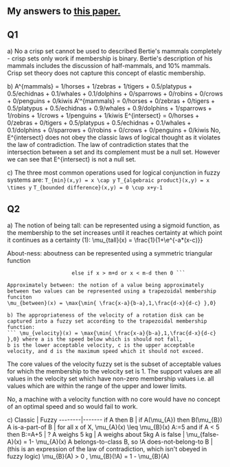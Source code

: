 ## My answers to [this paper.](https://www.tcd.ie/academicregistry/exams/assets/local/past-papers2017/CS/CS4001-1.PDF)

## Q1

a) No a crisp set cannot be used to described Bertie's mammals completely - crisp sets only work if membership is binary.
Bertie's description of his mammals includes the discussion of half-mammals, and 10% mammals.
Crisp set theory does not capture this concept of elastic membership.

b) A^{mammals} = 1/horses + 1/zebras + 1/tigers + 0.5/platypus + 0.5/echidnas + 0.1/whales + 0.1/dolphins + 0/sparrows + 0/robins + 0/crows + 0/penguins + 0/kiwis
A'^{mammals} = 0/horses + 0/zebras + 0/tigers + 0.5/platypus + 0.5/echidnas + 0.9/whales + 0.9/dolphins + 1/sparrows + 1/robins + 1/crows + 1/penguins + 1/kiwis
E^{intersect} = 0/horses + 0/zebras + 0/tigers + 0.5/platypus + 0.5/echidnas + 0.1/whales + 0.1/dolphins + 0/sparrows + 0/robins + 0/crows + 0/penguins + 0/kiwis
No, E^{intersect} does not obey the classic laws of logical thought as it violates the law of contradiction.
The law of contradiction states that the intersection between a set and its complement must be a null set. However we can see that E^{intersect} is not a null set.

c) The three most common operations used for logical conjunction in fuzzy systems are:
`T_{min}(x,y) = x \cap y`
`T_{algebraic product}(x,y) = x \times y`
`T_{bounded difference}(x,y) = 0 \cup x+y-1`


## Q2

a) The notion of being tall: can be represented using a sigmoid function, as the membership to the set increases until it reaches certainty
at which point it continues as a certainty (1): \mu_{tall}(x) = \frac{1}{1+\e^{-a*(x-c)}}

About-ness: aboutness can be represented using a symmetric triangular function
``` \mu_{about}(x) = 1 - \vbar \frac{m-x}{d} \vbar if x is \leq m+d and x \geq m-d 
                     else if x > m+d or x < m-d then 0 ```

Approximately between: the notion of a value being approximately between two values can be represented using a trapezoidal membership funciton
\mu_{between}(x) = \max{\min{ \frac{x-a}{b-a},1,\frac{d-x}{d-c} },0}

b) The appropriateness of the velocity of a rotation disk can be captured into a fuzzy set according to the trapezoidal membership function:
``` \mu_{velocity}(x) = \max{\min{ \frac{x-a}{b-a},1,\frac{d-x}{d-c} },0} where a is the speed below which is should not fall,
b is the lower acceptable velocity, c is the upper acceptable velocity, and d is the maximum speed which it should not exceed.
```
The core values of the velocity fuzzy set is the subset of acceptable values for which the membership to the velocity set is 1.
The support values are all values in the velocity set which have non-zero membership values i.e. all values which are within the range of the upper and lower limits.

No, a machine with a velocity function with no core would have no concept of an optimal speed and so would fail to work.

c)
Classic | Fuzzy
--------|-------
if A then B | if A(\mu_{A}) then B(\mu_{B})
A is-a-part-of B | for all x of X, \mu_{A}(x) \leq \mu_{B}(x)
A:=5 and if A < 5 then B:=A+5 | ?
A weighs 5 kg | A weighs about 5kg
A is false | \mu_{false-A}(x) = 1- \mu_{A}(x)
A belongs-to-class B, so !A does-not-belong-to B | (this is an expression of the law of contradiction, which isn't obeyed in fuzzy logic) \mu_{B}(A) > 0 , \mu_{B}(!A) = 1 - \mu_{B}(A)

